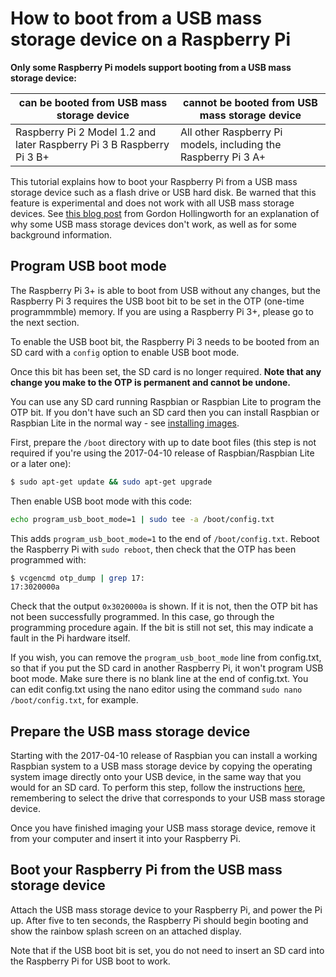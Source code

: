 # How to boot from a USB mass storage device on a Raspberry Pi

**Only some Raspberry Pi models support booting from a USB mass storage device:**

| can be booted from USB mass storage device                            | cannot be booted from USB mass storage device                  |
|-----------------------------------------------------------------------|----------------------------------------------------------------|
| Raspberry Pi 2 Model 1.2 and later Raspberry Pi 3 B Raspberry Pi 3 B+ | All other Raspberry Pi models, including the Raspberry Pi 3 A+ |

This tutorial explains how to boot your Raspberry Pi from a USB mass storage device such as a flash drive or USB hard disk. Be warned that this feature is experimental and does not work with all USB mass storage devices. See [this blog post](https://www.raspberrypi.org/blog/pi-3-booting-part-i-usb-mass-storage-boot/) from Gordon Hollingworth for an explanation of why some USB mass storage devices don't work, as well as for some background information.

## Program USB boot mode

The Raspberry Pi 3+ is able to boot from USB without any changes, but the Raspberry Pi 3 requires the USB boot bit to be set in the OTP (one-time programmmble) memory. If you are using a Raspberry Pi 3+, please go to the next section.

To enable the USB boot bit, the Raspberry Pi 3 needs to be booted from an SD card with a `config` option to enable USB boot mode. 

Once this bit has been set, the SD card is no longer required. **Note that any change you make to the OTP is permanent and cannot be undone.**

You can use any SD card running Raspbian or Raspbian Lite to program the OTP bit. If you don't have such an SD card then you can install Raspbian or Raspbian Lite in the normal way - see [installing images](../../../installation/installing-images/README.md).

First, prepare the `/boot` directory with up to date boot files (this step is not required if you're using the 2017-04-10 release of Raspbian/Raspbian Lite or a later one):

```bash
$ sudo apt-get update && sudo apt-get upgrade
```

Then enable USB boot mode with this code:

```bash
echo program_usb_boot_mode=1 | sudo tee -a /boot/config.txt
```

This adds `program_usb_boot_mode=1` to the end of `/boot/config.txt`. Reboot the Raspberry Pi with `sudo reboot`, then check that the OTP has been programmed with:

```bash
$ vcgencmd otp_dump | grep 17:
17:3020000a
```

Check that the output `0x3020000a` is shown. If it is not, then the OTP bit has not been successfully programmed. In this case, go through the programming procedure again. If the bit is still not set, this may indicate a fault in the Pi hardware itself.

If you wish, you can remove the `program_usb_boot_mode` line from config.txt, so that if you put the SD card in another Raspberry Pi, it won't program USB boot mode. Make sure there is no blank line at the end of config.txt. You can edit config.txt using the nano editor using the command `sudo nano /boot/config.txt`, for example.

## Prepare the USB mass storage device

Starting with the 2017-04-10 release of Raspbian you can install a working Raspbian system to a USB mass storage device by copying the operating system image directly onto your USB device, in the same way that you would for an SD card. To perform this step, follow the instructions [here](../../../installation/installing-images/README.md), remembering to select the drive that corresponds to your USB mass storage device.

Once you have finished imaging your USB mass storage device, remove it from your computer and insert it into your Raspberry Pi.

## Boot your Raspberry Pi from the USB mass storage device

Attach the USB mass storage device to your Raspberry Pi, and power the Pi up. After five to ten seconds, the Raspberry Pi should begin booting and show the rainbow splash screen on an attached display.

Note that if the USB boot bit is set, you do not need to insert an SD card into the Raspberry Pi for USB boot to work.
